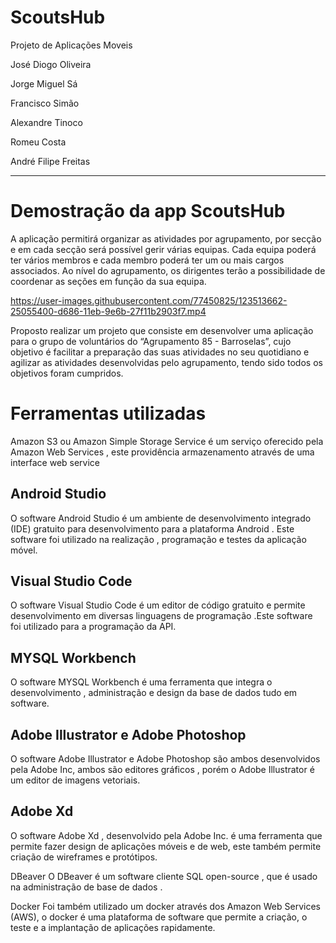 # ScoutsHub

Projeto de Aplicações Moveis

José Diogo Oliveira

Jorge Miguel Sá

Francisco Simão

Alexandre Tinoco

Romeu Costa

André Filipe Freitas

_________________________________

# Demostração da app ScoutsHub

A aplicação permitirá organizar as atividades por agrupamento, por secção e em cada secção será possível gerir várias equipas. Cada equipa poderá ter vários membros e cada membro poderá ter um ou mais cargos associados. Ao nível do agrupamento, os dirigentes terão a possibilidade de coordenar as seções em função da sua equipa.

https://user-images.githubusercontent.com/77450825/123513662-25055400-d686-11eb-9e6b-27f11b2903f7.mp4


Proposto realizar um projeto que consiste em desenvolver uma aplicação para o grupo de voluntários do “Agrupamento 85 - Barroselas”, cujo objetivo é facilitar a preparação das suas atividades no seu quotidiano e agilizar as atividades desenvolvidas pelo agrupamento, tendo sido todos os objetivos foram cumpridos.

  # Ferramentas utilizadas
  Amazon S3 ou Amazon Simple Storage Service é um serviço oferecido pela Amazon Web Services , este providência  armazenamento através de uma interface web service 

  ## Android Studio
  O software Android Studio é um ambiente de desenvolvimento integrado (IDE) gratuito para desenvolvimento para a plataforma Android . Este software foi utilizado na realização , programação e testes da aplicação móvel.

  ## Visual Studio Code
  O software Visual Studio Code é um editor de código gratuito e permite desenvolvimento em diversas linguagens de programação .Este software foi utilizado para a programação da API. 

  ## MYSQL Workbench
  O software MYSQL Workbench é uma ferramenta que integra o desenvolvimento , administração e design da base de dados tudo em software.

  ## Adobe Illustrator e Adobe Photoshop
  O software Adobe Illustrator e Adobe Photoshop são ambos desenvolvidos pela Adobe Inc, ambos são editores gráficos , porém o Adobe Illustrator é um editor de imagens vetoriais.

  ## Adobe Xd
  O software Adobe Xd , desenvolvido pela Adobe Inc. é uma ferramenta que permite fazer design de aplicações móveis e de web, este também permite criação de wireframes e protótipos.

  DBeaver
  O DBeaver é um software cliente SQL open-source , que é usado na administração de base de dados .

  Docker
  Foi também utilizado um docker através dos Amazon Web Services (AWS), o docker é uma plataforma de software que permite a criação, o teste e a implantação de aplicações rapidamente.



